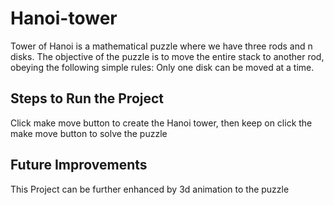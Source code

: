 # Hanoi-tower

Tower of Hanoi is a mathematical puzzle where we have three rods and n disks. The objective of the puzzle is to move the entire stack to another rod, obeying the following simple rules: Only one disk can be moved at a time.


## **Steps to Run the Project**

Click make move button to create the Hanoi tower, then keep on click the make move button to solve the puzzle

## **Future Improvements**


This Project can be further enhanced by 3d animation to the puzzle


